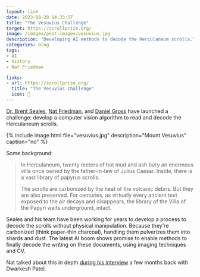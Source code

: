 ```yaml
---
layout: link
date: 2023-08-28 14:33:57
title: "The Vesuvius Challenge"
target: https://scrollprize.org/
image: /images/post-images/vesuvius.jpg
description: "Developing AI methods to decode the Herculaneum scrolls."
categories: blog
tags:
- AI
- history
- Nat Friedman

links:
- url: https://scrollprize.org/
  title: "The Vesuvius Challenge"
  icon: 🌋
---
```


[Dr. Brent Seales](https://www.engr.uky.edu/directory/seales-brent "Brent Seales"), [Nat Friedman](https://nat.org/ "Nat Friedman"), and [Daniel Gross](https://dcgross.com/ "Daniel Gross") have launched a challenge: develop a computer vision algorithm to read and decode the Herculaneum scrolls.

{% include image.html file="vesuvius.jpg" description="Mount Vesuvius" caption="no" %}

Some background:

> In Herculaneum, twenty meters of hot mud and ash bury an enormous villa once owned by the father-in-law of Julius Caesar. Inside, there is a vast library of papyrus scrolls.  
>
> The scrolls are carbonized by the heat of the volcanic debris. But they are also preserved. For centuries, as virtually every ancient text exposed to the air decays and disappears, the library of the Villa of the Papyri waits underground, intact.  

Seales and his team have been working for years to develop a process to decode the scrolls without physical manipulation. Because they're carbonized (think paper-thin charcoal), handling them pulverizes them into shards and dust. The latest AI boom shows promise to enable methods to finally decode the writing on these documents, using imaging techniques and CV.

Nat talked about this in depth [during his interview](https://www.youtube.com/watch?v=qcvMjoJdck4 "Nat Friedman (Github CEO) - Reading Ancient Scrolls, Open Source, & AI") a few months back with Dwarkesh Patel.
